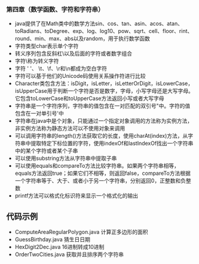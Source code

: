 ### 第四章（数学函数、字符和字符串）
- java提供了在Math类中的数学方法sin、cos、tan、asin、acos、atan、toRadians、toDegree、exp、log、log10、pow、sqrt、cell、floor、rint、round、min、max、abs以及random，用于执行数学函数
- 字符类型char表示单个字符
- 转义序列包含反斜杠\以及后面的字符或者数字组合
- 字符\称为转义字符
- 字符 ' '、 \t、\f、\r和\n都成为空白字符
- 字符可以基于他们的Unicode码使用关系操作符进行比较
- Character类包含方法：isDigit，isLetter，isLetterOrDigit，isLowerCase，isUpperCase用于判断一个字符是否是数字，字母，小写字母还是大写字母。它包含toLowerCase和toUpperCase方法返回小写或者大写字母
- 字符串是一个字符序列，字符串的值包含在一对匹配的双引号"中。字符的值包含在一对单引号'中
- 字符串在java中是个对象，只能通过一个指定对象调用的方法称为实例方法，非实例方法称为静态方法可以不使用对象来调用
- 可以调用字符串的length()方法获取它的长度，使用charAt(index)方法，从字符串中提取特定下标位置的字符，使用indexOf和lastIndexOf找出一个字符串中的某个字符或者某个子串
- 可以使用substring方法从字符串中提取子串
- 可以使用equals和compareTo方法比较字符串。如果两个字符串相等，equals方法返回true；如果它们不相等，则返回false，compareTo方法根据一个字符串等于、大于、或者小于另一个字符串，分别返回0，正整数和负整数
- printf方法可以格式化标识符来显示一个格式化的输出

## 代码示例
- ComputeAreaRegularPolygon.java
计算正多边形的面积
- GuessBirthday.java
猜生日日期
- HexDigit2Dec.java
16进制转成10进制
- OrderTwoCities.java
获取并且排序两个字符串